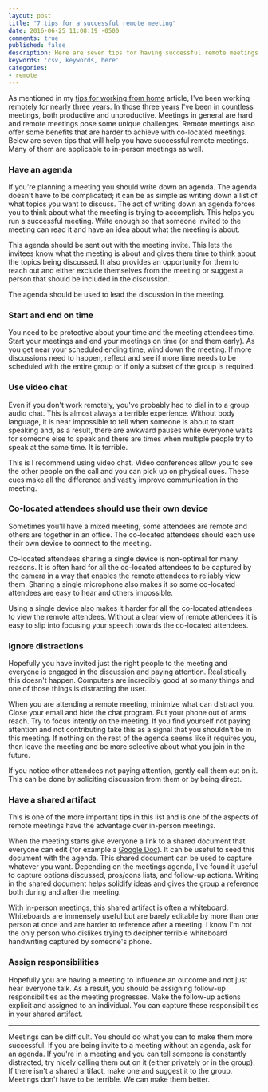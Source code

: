 ```yaml
---
layout: post
title: "7 tips for a successful remote meeting"
date: 2016-06-25 11:08:19 -0500
comments: true
published: false
description: Here are seven tips for having successful remote meetings.
keywords: 'csv, keywords, here'
categories: 
- remote
---
```


As mentioned in my
[tips for working from home](/blog/2016/06/14/tips-for-working-from-home/)
article, I've been working remotely for nearly three years. In those
three years I've been in countless meetings, both productive and
unproductive. Meetings in general are hard and remote meetings pose
some unique challenges. Remote meetings also offer some benefits that
are harder to achieve with co-located meetings. Below are seven tips
that will help you have successful remote meetings. Many of them are
applicable to in-person meetings as well.

### Have an agenda

If you're planning a meeting you should write down an agenda. The
agenda doesn't have to be complicated; it can be as simple as writing
down a list of what topics you want to discuss. The act of writing
down an agenda forces you to think about what the meeting is trying to
accomplish. This helps you run a successful meeting. Write enough so
that someone invited to the meeting can read it and have an idea about
what the meeting is about.

This agenda should be sent out with the meeting invite. This lets the
invitees know what the meeting is about and gives them time to think
about the topics being discussed. It also provides an opportunity for
them to reach out and either exclude themselves from the meeting or
suggest a person that should be included in the discussion.

The agenda should be used to lead the discussion in the meeting.

### Start and end on time

You need to be protective about your time and the meeting attendees
time. Start your meetings and end your meetings on time (or end them
early). As you get near your scheduled ending time, wind down the
meeting. If more discussions need to happen, reflect and see if more
time needs to be scheduled with the entire group or if only a subset
of the group is required.

### Use video chat

Even if you don't work remotely, you've probably had to dial in to a
group audio chat. This is almost always a terrible experience. Without
body language, it is near impossible to tell when someone is about to
start speaking and, as a result, there are awkward pauses while
everyone waits for someone else to speak and there are times when
multiple people try to speak at the same time. It is terrible.

This is I recommend using video chat. Video conferences allow you to
see the other people on the call and you can pick up on physical
cues. These cues make all the difference and vastly improve
communication in the meeting.


### Co-located attendees should use their own device

Sometimes you'll have a mixed meeting, some attendees are remote and
others are together in an office. The co-located attendees should each
use their own device to connect to the meeting.

Co-located attendees sharing a single device is non-optimal for many
reasons. It is often hard for all the co-located attendees to be
captured by the camera in a way that enables the remote attendees to
reliably view them. Sharing a single microphone also makes it so some
co-located attendees are easy to hear and others impossible.

Using a single device also makes it harder for all the co-located
attendees to view the remote attendees. Without a clear view of remote
attendees it is easy to slip into focusing your speech towards the
co-located attendees.

### Ignore distractions

Hopefully you have invited just the right people to the meeting and
everyone is engaged in the discussion and paying
attention. Realistically this doesn't happen. Computers are incredibly
good at so many things and one of those things is distracting the
user.

When you are attending a remote meeting, minimize what can distract
you. Close your email and hide the chat program. Put your phone out of
arms reach. Try to focus intently on the meeting. If you find yourself
not paying attention and not contributing take this as a signal that
you shouldn't be in this meeting. If nothing on the rest of the agenda
seems like it requires you, then leave the meeting and be more
selective about what you join in the future.

If you notice other attendees not paying attention, gently call them
out on it. This can be done by soliciting discussion from them or by
being direct.
 
### Have a shared artifact

This is one of the more important tips in this list and is one of the
aspects of remote meetings have the advantage over in-person meetings.

When the meeting starts give everyone a link to a shared document that
everyone can edit (for example a
[Google Doc](https://www.google.com/docs/about/)). It can be useful to
seed this document with the agenda. This shared document can be used
to capture whatever you want. Depending on the meetings agenda, I've
found it useful to capture options discussed, pros/cons lists, and
follow-up actions. Writing in the shared document helps solidify ideas
and gives the group a reference both during and after the meeting.

With in-person meetings, this shared artifact is often a
whiteboard. Whiteboards are immensely useful but are barely editable
by more than one person at once and are harder to reference after a
meeting. I know I'm not the only person who dislikes trying to
decipher terrible whiteboard handwriting captured by someone's phone.

### Assign responsibilities

Hopefully you are having a meeting to influence an outcome and not
just hear everyone talk. As a result, you should be assigning
follow-up responsibilities as the meeting progresses. Make the
follow-up actions explicit and assigned to an individual. You can
capture these responsibilities in your shared artifact.

---

Meetings can be difficult. You should do what you can to make them
more successful. If you are being invite to a meeting without an
agenda, ask for an agenda. If you're in a meeting and you can tell
someone is constantly distracted, try nicely calling them out on it
(either privately or in the group). If there isn't a shared artifact,
make one and suggest it to the group. Meetings don't have to be
terrible. We can make them better.

